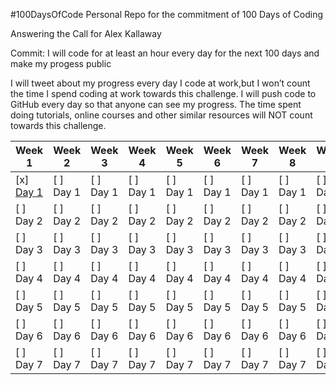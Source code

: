 #100DaysOfCode
Personal Repo for the commitment of 100 Days of Coding

Answering the Call for Alex Kallaway

Commit:
I will code for at least an hour every day for the next 100 days and make my progess public

I will tweet about my progress every day
I code at work,but I won’t count the time I spend coding at work towards this challenge.
I will push code to GitHub every day so that anyone can see my progress. 
The time spent doing tutorials, online courses and other similar resources will NOT count towards this challenge. 

   Week 1  |    Week 2  |   Week 3   |   Week 4   |   Week 5   |   Week 6   |   Week 7   |   Week 8   |   Week 9   |  
-----------|------------|------------|------------|------------|------------|------------|------------|------------|
 [x] [Day 1](https://github.com/Cigarent/webStuff/blob/master/javascript/javascripting.js) |  [ ] Day 1 |  [ ] Day 1 |  [ ] Day 1 |  [ ] Day 1 |  [ ] Day 1 |  [ ] Day 1 |  [ ] Day 1 |  [ ] Day 1 | 
 [ ] Day 2 |  [ ] Day 2 |  [ ] Day 2 |  [ ] Day 2 |  [ ] Day 2 |  [ ] Day 2 |  [ ] Day 2 |  [ ] Day 2 |  [ ] Day 2 |
 [ ] Day 3 |  [ ] Day 3 |  [ ] Day 3 |  [ ] Day 3 |  [ ] Day 3 |  [ ] Day 3 |  [ ] Day 3 |  [ ] Day 3 |  [ ] Day 3 |
 [ ] Day 4 |  [ ] Day 4 |  [ ] Day 4 |  [ ] Day 4 |  [ ] Day 4 |  [ ] Day 4 |  [ ] Day 4 |  [ ] Day 4 |  [ ] Day 4 |
 [ ] Day 5 |  [ ] Day 5 |  [ ] Day 5 |  [ ] Day 5 |  [ ] Day 5 |  [ ] Day 5 |  [ ] Day 5 |  [ ] Day 5 |  [ ] Day 5 |
 [ ] Day 6 |  [ ] Day 6 |  [ ] Day 6 |  [ ] Day 6 |  [ ] Day 6 |  [ ] Day 6 |  [ ] Day 6 |  [ ] Day 6 |  [ ] Day 6 |
 [ ] Day 7 |  [ ] Day 7 |  [ ] Day 7 |  [ ] Day 7 |  [ ] Day 7 |  [ ] Day 7 |  [ ] Day 7 |  [ ] Day 7 |  [ ] Day 7 |
